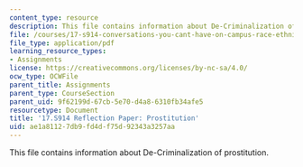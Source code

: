 ```yaml
---
content_type: resource
description: This file contains information about De-Criminalization of prostitution.
file: /courses/17-s914-conversations-you-cant-have-on-campus-race-ethnicity-gender-and-identity-spring-2012/ae1a81127db9fd4df75d92343a3257aa_MIT17_S914S12_prostitution2.pdf
file_type: application/pdf
learning_resource_types:
- Assignments
license: https://creativecommons.org/licenses/by-nc-sa/4.0/
ocw_type: OCWFile
parent_title: Assignments
parent_type: CourseSection
parent_uid: 9f62199d-67cb-5e70-d4a8-6310fb34afe5
resourcetype: Document
title: '17.S914 Reflection Paper: Prostitution'
uid: ae1a8112-7db9-fd4d-f75d-92343a3257aa
---
```

This file contains information about De-Criminalization of prostitution.